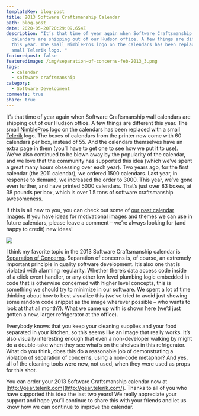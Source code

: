 ```yaml
---
templateKey: blog-post
title: 2013 Software Craftsmanship Calendar
path: blog-post
date: 2020-05-20T20:29:09.654Z
description: "It’s that time of year again when Software Craftsmanship wall
  calendars are shipping out of our Hudson office. A few things are different
  this year. The small NimblePros logo on the calendars has been replaced with a
  small Telerik logo. "
featuredpost: false
featuredimage: /img/separation-of-concerns-feb-2013_3.png
tags:
  - calendar
  - software craftsmanship
category:
  - Software Development
comments: true
share: true
---
```

It’s that time of year again when Software Craftsmanship wall calendars are shipping out of our Hudson office. A few things are different this year. The small [NimblePros](http://nimblepros.com/) logo on the calendars has been replaced with a small [Telerik](http://telerik.com/) logo. The boxes of calendars from the printer now come with 60 calendars per box, instead of 55. And the calendars themselves have an extra page in them (you’ll have to get one to see how we put it to use). We’ve also continued to be blown away by the popularity of the calendar, and we love that the community has supported this idea (which we’ve spent a great many hours obsessing over each year). Two years ago, for the first calendar (the 2011 calendar), we ordered 1500 calendars. Last year, in response to demand, we increased the order to 3000. This year, we’ve gone even further, and have printed 5000 calendars. That’s just over 83 boxes, at 38 pounds per box, which is over 1.5 tons of software craftsmanship awesomeness.

If this is all new to you, you can check out some of [our past calendar images](http://bit.ly/Uv8oRS). If you have ideas for motivational images and themes we can use in future calendars, please leave a comment – we’re always looking for (and happy to credit) new ideas!

![](/img/separation-of-concerns-feb-2013_3.png)

[](http://deviq.com/separation-of-concerns)I think my favorite topic in the 2013 Software Craftsmanship calendar is [Separation of Concerns](http://deviq.com/separation-of-concerns). Separation of concerns is, of course, an extremely important principle in quality software development. It’s also one that is violated with alarming regularity. Whether there’s data access code inside of a click event handler, or any other low level plumbing logic embedded in code that is otherwise concerned with higher level concepts, this is something we should try to minimize in our software. We spent a lot of time thinking about how to best visualize this (we’ve tried to avoid just showing some random code snippet as the image wherever possible – who wants to look at that all month?). What we came up with is shown here (we’d just gotten a new, larger refrigerator at the office).

Everybody knows that you keep your cleaning supplies and your food separated in your kitchen, so this seems like an image that really works. It’s also visually interesting enough that even a non-developer walking by might do a double-take when they see what’s on the shelves in this refrigerator. What do you think, does this do a reasonable job of demonstrating a violation of separation of concerns, using a non-code metaphor? And yes, all of the cleaning tools were new, not used, when they were used as props for this shot.

You can order your 2013 Software Craftsmanship calendar now at [http://gear.telerik.com](http://gear.telerik.com/). Thanks to all of you who have supported this idea the last two years! We really appreciate your support and hope you’ll continue to share this with your friends and let us know how we can continue to improve the calendar.